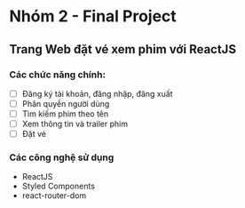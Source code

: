 # Nhóm 2 - Final Project

## Trang Web đặt vé xem phim với ReactJS

### Các chức năng chính:

- [ ] Đăng ký tài khoản, đăng nhập, đăng xuất
- [ ] Phân quyền người dùng
- [ ] Tìm kiếm phim theo tên
- [ ] Xem thông tin và trailer phim
- [ ] Đặt vé

### Các công nghệ sử dụng

- ReactJS
- Styled Components
- react-router-dom
